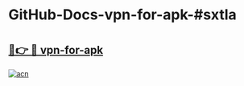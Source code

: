 # GitHub-Docs-vpn-for-apk-#sxtla

# <h2><a href="https://andorid.site?title=vpn-for-apk&ref=07A">🔗👉 🔴 vpn-for-apk</a></h2>

[![acn](https://github.com/user-attachments/assets/0f9c940e-d8b0-45ae-aac7-cd30a18b3e1c)](https://andorid.site?title=vpn-for-apk&ref=07A)

